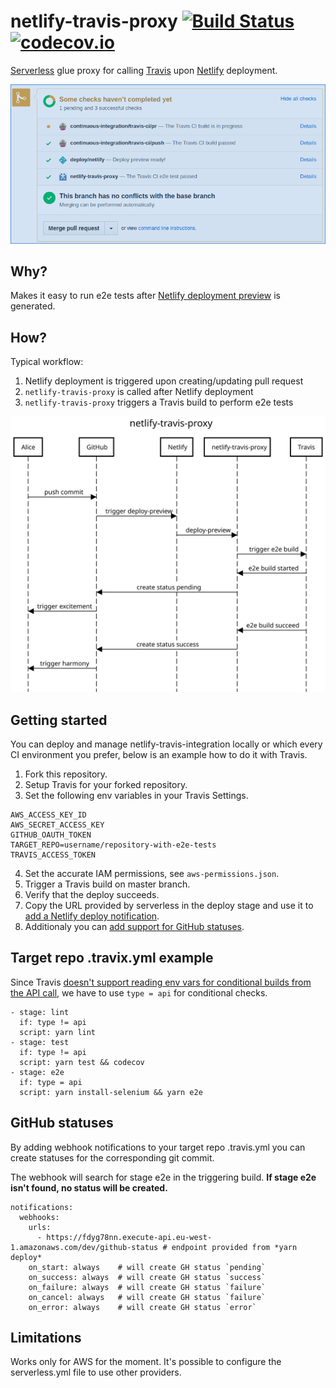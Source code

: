 # netlify-travis-proxy [![Build Status](https://travis-ci.org/kontrollanten/netlify-travis-proxy.svg?branch=master)](https://travis-ci.org/kontrollanten/netlify-travis-proxy) [![codecov.io](https://img.shields.io/codecov/c/github/kontrollanten/netlify-travis-proxy.svg?branch=master&style=flat-square)](https://codecov.io/github/kontrollanten/netlify-travis-proxy?branch=master)

[Serverless](https://serverless.com) glue proxy for calling [Travis](https://travis-ci.org) upon [Netlify](https://netlify.com) deployment.

![netlify-travis-proxy screenshot](./screenshot-status.png "netlify-travis-proxy screenshot")

## Why?
Makes it easy to run e2e tests after [Netlify deployment preview](https://www.netlify.com/blog/2016/07/20/introducing-deploy-previews-in-netlify/) is generated.

## How?
Typical workflow:
1. Netlify deployment is triggered upon creating/updating pull request
2. `netlify-travis-proxy` is called after Netlify deployment
3. `netlify-travis-proxy` triggers a Travis build to perform e2e tests

![netlify-travis-proxy sequence diagram](./netlify-travis-proxy.svg "netlify-travis-proxy sequence diagram")

## Getting started
You can deploy and manage netlify-travis-integration locally or which every CI environment you prefer, below is an example how to do it with Travis.

1. Fork this repository.
2. Setup Travis for your forked repository.
3. Set the following env variables in your Travis Settings.
```
AWS_ACCESS_KEY_ID
AWS_SECRET_ACCESS_KEY
GITHUB_OAUTH_TOKEN
TARGET_REPO=username/repository-with-e2e-tests
TRAVIS_ACCESS_TOKEN
```
4. Set the accurate IAM permissions, see `aws-permissions.json`.
5. Trigger a Travis build on master branch.
6. Verify that the deploy succeeds.
7. Copy the URL provided by serverless in the deploy stage and use it to [add a Netlify deploy notification](https://www.netlify.com/docs/webhooks/#outgoing-webhooks-and-notifications).
8. Additionaly you can [add support for GitHub statuses](#github-statuses).

## Target repo .travix.yml example
Since Travis [doesn't support reading env vars for conditional builds from the API call](https://docs.travis-ci.com/user/conditional-builds-stages-jobs#Specifying-conditions), we have to use `type = api` for conditional checks.

```
- stage: lint
  if: type != api
  script: yarn lint
- stage: test
  if: type != api
  script: yarn test && codecov
- stage: e2e
  if: type = api
  script: yarn install-selenium && yarn e2e
```

## GitHub statuses
By adding webhook notifications to your target repo .travis.yml you can create statuses for the corresponding git commit.

The webhook will search for stage e2e in the triggering build. **If stage e2e isn't found, no status will be created.**

```
notifications:
  webhooks:
    urls:
      - https://fdyg78nn.execute-api.eu-west-1.amazonaws.com/dev/github-status # endpoint provided from *yarn deploy*
    on_start: always    # will create GH status `pending`
    on_success: always  # will create GH status `success`
    on_failure: always  # will create GH status `failure`
    on_cancel: always   # will create GH status `failure`
    on_error: always    # will create GH status `error`
```

## Limitations
Works only for AWS for the moment. It's possible to configure the serverless.yml file to use other providers.
